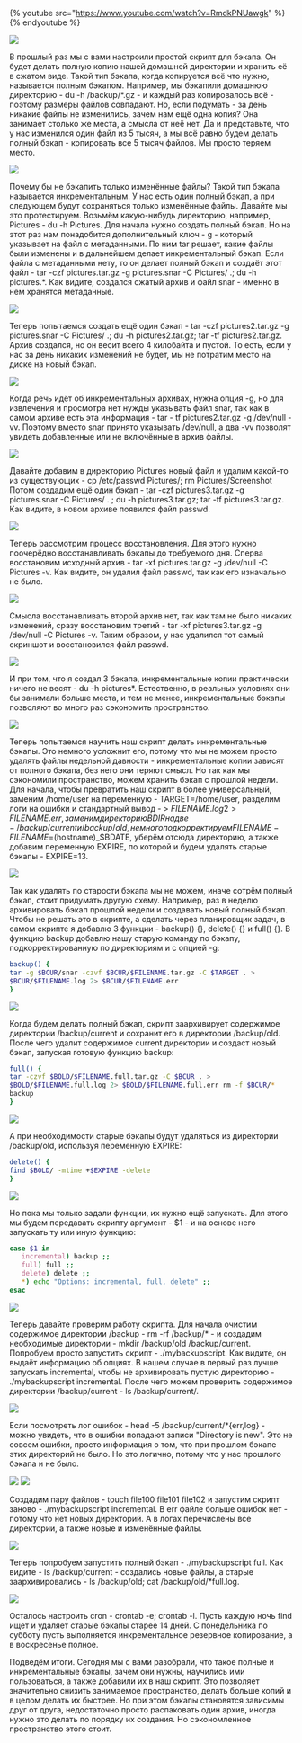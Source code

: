 {% youtube src="https://www.youtube.com/watch?v=RmdkPNUawgk" %}{% endyoutube %}

![](images/39/duh.png)

В прошлый раз мы с вами настроили простой скрипт для бэкапа. Он будет делать полную копию нашей домашней директории и хранить её в сжатом виде. Такой тип бэкапа, когда копируется всё что нужно, называется полным бэкапом. Например, мы бэкапили домашнюю директорию - du -h /backup/*.gz - и каждый раз копировалось всё - поэтому размеры файлов совпадают. Но, если подумать - за день никакие файлы не изменились, зачем нам ещё одна копия? Она занимает столько же места, а смысла от неё нет. Да и представьте, что у нас изменился один файл из 5 тысяч, а мы всё равно будем делать полный бэкап - копировать все 5 тысяч файлов. Мы просто теряем место.

![](images/39/tarc.png)

Почему бы не бэкапить только изменённые файлы? Такой тип бэкапа называется инкрементальным. У нас есть один полный бэкап, а при следующем будут сохраняться только изменённые файлы. Давайте мы это протестируем. Возьмём какую-нибудь директорию, например, Pictures - du -h Pictures. Для начала нужно создать полный бэкап. Но на этот раз нам понадобится дополнительный ключ - g - который указывает на файл с метаданными. По ним tar решает, какие файлы были изменены и в дальнейшем делает инкрементальный бэкап. Если файла с метаданными нету, то он делает полный бэкап и создаёт этот файл - tar -czf pictures.tar.gz -g pictures.snar -C Pictures/ .; du -h pictures.*. Как видите, создался сжатый архив и файл snar - именно в нём хранятся метаданные.

![](images/39/tarc2.png)

Теперь попытаемся создать ещё один бэкап - tar -czf pictures2.tar.gz -g pictures.snar -C Pictures/ .; du -h pictures2.tar.gz; tar -tf pictures2.tar.gz. Архив создался, но он весит всего 4 килобайта и пустой. То есть, если у нас за день никаких изменений не будет, мы не потратим место на диске на новый бэкап.

![](images/39/tartf.png)

Когда речь идёт об инкрементальных архивах, нужна опция -g, но для извлечения и просмотра нет нужды указывать файл snar, так как в самом архиве есть эта информация - tar - tf pictures2.tar.gz -g /dev/null -vv. Поэтому вместо snar принято указывать /dev/null, а два -vv позволят увидеть добавленные или не включённые в архив файлы.

![](images/39/tarc3.png)

Давайте добавим в директорию Pictures новый файл и удалим какой-то из существующих - cp /etc/passwd Pictures/; rm Pictures/Screenshot	Потом создадим ещё один бэкап - tar -czf pictures3.tar.gz -g pictures.snar -C Pictures/ . ; du -h pictures3.tar.gz; tar -tf pictures3.tar.gz. Как видите, в новом архиве появился файл passwd.

![](images/39/tarxf1.png)

Теперь рассмотрим процесс восстановления. Для этого нужно поочерёдно восстанавливать бэкапы до требуемого дня. Сперва восстановим исходный архив - tar -xf pictures.tar.gz -g /dev/null -C Pictures -v. Как видите, он удалил файл passwd, так как его изначально не было.

![](images/39/tarxf3.png)

Смысла восстанавливать второй архив нет, так как там не было никаких изменений, сразу восстановим третий - tar -xf pictures3.tar.gz -g /dev/null -C Pictures -v. Таким образом, у нас удалился тот самый скриншот и восстановился файл passwd.

![](images/39/duh2.png)

И при том, что я создал 3 бэкапа, инкрементальные копии практически ничего не весят - du -h pictures*. Естественно, в реальных условиях они бы занимали больше места, и тем не менее, инкрементальные бэкапы позволяют во много раз сэкономить пространство.

![](images/39/scriptvars.png)

Теперь попытаемся научить наш скрипт делать инкрементальные бэкапы. Это немного усложнит его, потому что мы не можем просто удалять файлы недельной давности - инкрементальные копии зависят от полного бэкапа, без него они теряют смысл. Но так как мы сэкономили пространство, можем хранить бэкап с прошлой недели. Для начала, чтобы превратить наш скрипт в более универсальный, заменим /home/user на переменную - TARGET=/home/user, разделим логи на ошибки и стандартный вывод - > $FILENAME.log 2> FILENAME.err, заменим директорию BDIR на две - /backup/current и /backup/old, немного подкорректируем FILENAME - FILENAME=$(hostname)_$BDATE, уберём отсюда директорию, а также добавим переменную EXPIRE, по которой и будем удалять старые бэкапы - EXPIRE=13.

![](images/39/backupfunc.png)

Так как удалять по старости бэкапа мы не можем, иначе сотрём полный бэкап, стоит придумать другую схему. Например, раз в неделю архивировать бэкап прошлой недели и создавать новый полный бэкап. Чтобы не решать это в скрипте, а сделать через планировщик задач, в самом скрипте я добавлю 3 функции - backup() {}, delete() {} и full() {}. В функцию backup добавлю нашу старую команду по бэкапу, подкорректированную по директориям и с опцией -g:

```bash
backup() {
tar -g $BCUR/snar -czvf $BCUR/$FILENAME.tar.gz -C $TARGET . >
$BCUR/$FILENAME.log 2> $BCUR/$FILENAME.err
}
```

![](images/39/fullfunc.png)

Когда будем делать полный бэкап, скрипт заархивирует содержимое директории /backup/current и сохранит его в директории /backup/old. После чего удалит содержимое current директории и создаст новый бэкап, запуская готовую функцию backup:

```bash
full() {
tar -czvf $BOLD/$FILENAME.full.tar.gz -C $BCUR . >
$BOLD/$FILENAME.full.log 2> $BOLD/$FILENAME.full.err rm -f $BCUR/*
backup
}
```

![](images/39/deletefunc.png)

А при необходимости старые бэкапы будут удаляться из директории /backup/old, используя переменную EXPIRE:

```bash
delete() {
find $BOLD/ -mtime +$EXPIRE -delete
}
```

![](images/39/case.png)

Но пока мы только задали функции, их нужно ещё запускать. Для этого мы будем передавать скрипту аргумент - $1 - и на основе него запускать ту или иную функцию:

```bash
case $1 in
   incremental) backup ;;
   full) full ;;
   delete) delete ;;
   *) echo "Options: incremental, full, delete" ;;
esac
```

![](images/39/runscript1.png)

Теперь давайте проверим работу скрипта. Для начала очистим содержимое директории /backup - rm -rf /backup/* - и создадим необходимые директории - mkdir /backup/old /backup/current. Попробуем просто запустить скрипт - ./mybackupscript. Как видите, он выдаёт информацию об опциях. В нашем случае в первый раз лучше запускать incremental, чтобы не архивировать пустую директорию - ./mybackupscript incremental. После чего можем проверить содержимое директории /backup/current - ls /backup/current/.

![](images/39/logs.png)

Если посмотреть лог ошибок - head -5 /backup/current/*{err,log} - можно увидеть, что в ошибки попадают записи "Directory is new". Это не совсем ошибки, просто информация о том, что при прошлом бэкапе этих директорий не было. Но это логично, потому что у нас прошлого бэкапа и не было.

![](images/39/runscript2.png)
![](images/39/runscript21.png)

Создадим пару файлов - touch file100 file101 file102 и запустим скрипт заново - ./mybackupscript incremental. В err файле больше ошибок нет - потому что нет новых директорий. А в логах перечислены все директории, а также новые и изменённые файлы.

![](images/39/runscript3.png)

Теперь попробуем запустить полный бэкап - ./mybackupscript full. Как видите - ls /backup/current - создались новые файлы, а старые заархивировались - ls /backup/old; cat /backup/old/*full.log.

![](images/39/crontabl.png)

Осталось настроить cron - crontab -e; crontab -l. Пусть каждую ночь find ищет и удаляет старые бэкапы старее 14 дней. С понедельника по субботу пусть выполняется инкрементальное резервное копирование, а в воскресенье полное.

Подведём итоги. Сегодня мы с вами разобрали, что такое полные и инкрементальные бэкапы, зачем они нужны, научились ими пользоваться, а также добавили их в наш скрипт. Это позволяет значительно снизить занимаемое пространство, делать больше копий и в целом делать их быстрее. Но при этом бэкапы становятся зависимы друг от друга, недостаточно просто распаковать один архив, иногда нужно это делать по порядку их создания. Но сэкономленное пространство этого стоит.
